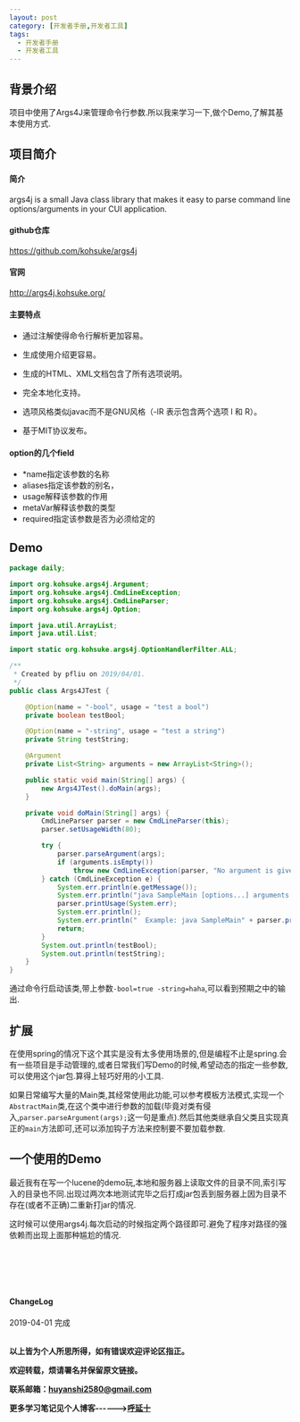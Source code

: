 ```yaml
---
layout: post
category: [开发者手册,开发者工具]
tags:
  - 开发者手册
  - 开发者工具
---
```


## 背景介绍

 项目中使用了Args4J来管理命令行参数.所以我来学习一下,做个Demo,了解其基本使用方式.

 ## 项目简介

 #### 简介

 args4j is a small Java class library that makes it easy to parse command line options/arguments in your CUI application. 

 #### github仓库

 https://github.com/kohsuke/args4j

 #### 官网

 http://args4j.kohsuke.org/

 #### 主要特点


* 通过注解使得命令行解析更加容易。

* 生成使用介绍更容易。

* 生成的HTML、XML文档包含了所有选项说明。

* 完全本地化支持。

* 选项风格类似javac而不是GNU风格（-lR 表示包含两个选项 l 和 R）。

* 基于MIT协议发布。

#### option的几个field

* *name指定该参数的名称
* aliases指定该参数的别名，
* usage解释该参数的作用
* metaVar解释该参数的类型
* required指定该参数是否为必须给定的

## Demo

```java
package daily;

import org.kohsuke.args4j.Argument;
import org.kohsuke.args4j.CmdLineException;
import org.kohsuke.args4j.CmdLineParser;
import org.kohsuke.args4j.Option;

import java.util.ArrayList;
import java.util.List;

import static org.kohsuke.args4j.OptionHandlerFilter.ALL;

/**
 * Created by pfliu on 2019/04/01.
 */
public class Args4JTest {

    @Option(name = "-bool", usage = "test a bool")
    private boolean testBool;

    @Option(name = "-string", usage = "test a string")
    private String testString;

    @Argument
    private List<String> arguments = new ArrayList<String>();

    public static void main(String[] args) {
        new Args4JTest().doMain(args);
    }

    private void doMain(String[] args) {
        CmdLineParser parser = new CmdLineParser(this);
        parser.setUsageWidth(80);

        try {
            parser.parseArgument(args);
            if (arguments.isEmpty())
                throw new CmdLineException(parser, "No argument is given");
        } catch (CmdLineException e) {
            System.err.println(e.getMessage());
            System.err.println("java SampleMain [options...] arguments...");
            parser.printUsage(System.err);
            System.err.println();
            System.err.println("  Example: java SampleMain" + parser.printExample(ALL));
            return;
        }
        System.out.println(testBool);
        System.out.println(testString);
    }
}
```

通过命令行启动该类,带上参数`-bool=true -string=haha`,可以看到预期之中的输出.

## 扩展

在使用spring的情况下这个其实是没有太多使用场景的,但是编程不止是spring.会有一些项目是手动管理的,或者日常我们写Demo的时候,希望动态的指定一些参数,可以使用这个jar包.算得上轻巧好用的小工具.

如果日常编写大量的Main类,其经常使用此功能,可以参考模板方法模式,实现一个`AbstractMain`类,在这个类中进行参数的加载(毕竟对类有侵入,`parser.parseArgument(args);`这一句是重点).然后其他类继承自父类且实现真正的`main`方法即可,还可以添加钩子方法来控制要不要加载参数.

## 一个使用的Demo

最近我有在写一个lucene的demo玩,本地和服务器上读取文件的目录不同,索引写入的目录也不同.出现过两次本地测试完毕之后打成jar包丢到服务器上因为目录不存在(或者不正确)二重新打jar的情况.

这时候可以使用args4j.每次启动的时候指定两个路径即可.避免了程序对路径的强依赖而出现上面那种尴尬的情况.


<br>
<br>
<br>
<br>
<h4>ChangeLog</h4>
2019-04-01      完成
<br>
<br>


**以上皆为个人所思所得，如有错误欢迎评论区指正。**

**欢迎转载，烦请署名并保留原文链接。**

**联系邮箱：huyanshi2580@gmail.com**

**更多学习笔记见个人博客------><a href="{{ site.baseurl }}/">呼延十</a>**
